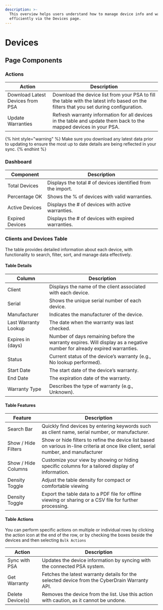```yaml
---
description: >-
  This overview helps users understand how to manage device info and warranties
  efficiently via the Devices page.
---
```


# Devices

## Page Components

### Actions

| Action                           | Description                                                                                                                           |
| -------------------------------- | ------------------------------------------------------------------------------------------------------------------------------------- |
| Download Latest Devices from PSA | Download the device list from your PSA to fill the table with the latest info based on the filters that you set during configuration. |
| Update Warranties                | Refresh warranty information for all devices in the table and update them back to the mapped devices in your PSA.                     |

{% hint style="warning" %}
Make sure you download any latest data prior to updating to ensure the most up to date details are being reflected in your sync.
{% endhint %}

### Dashboard

| Component       | Description                                                 |
| --------------- | ----------------------------------------------------------- |
| Total Devices   | Displays the total # of devices identified from the import. |
| Percentage OK   | Shows the % of devices with valid warranties.               |
| Active Devices  | Displays the # of devices with active warranties.           |
| Expired Devices | Displays the # of devices with expired warranties.          |

### Clients and Devices Table

The table provides detailed information about each device, with functionality to search, filter, sort, and manage data effectively.

#### Table Details

| Column               | Description                                                                                                             |
| -------------------- | ----------------------------------------------------------------------------------------------------------------------- |
| Client               | Displays the name of the client associated with each device.                                                            |
| Serial               | Shows the unique serial number of each device.                                                                          |
| Manufacturer         | Indicates the manufacturer of the device.                                                                               |
| Last Warranty Lookup | The date when the warranty was last checked.                                                                            |
| Expires in (days)    | Number of days remaining before the warranty expires. Will display as a negative number for already expired warranties. |
| Status               | Current status of the device’s warranty (e.g., No lookup performed).                                                    |
| Start Date           | The start date of the device’s warranty.                                                                                |
| End Date             | The expiration date of the warranty.                                                                                    |
| Warranty Type        | Describes the type of warranty (e.g., Unknown).                                                                         |

#### Table Features

| Feature             | Description                                                                                                                           |
| ------------------- | ------------------------------------------------------------------------------------------------------------------------------------- |
| Search Bar          | Quickly find devices by entering keywords such as client name, serial number, or manufacturer.                                        |
| Show / Hide Filters | Show or hide filters to refine the device list based on various in-line criteria at once like client, serial number, and manufacturer |
| Show / Hide Columns | Customize your view by showing or hiding specific columns for a tailored display of information.                                      |
| Density Toggle      | Adjust the table density for compact or comfortable viewing                                                                           |
| Density Toggle      | Export the table data to a PDF file for offline viewing or sharing or a CSV file for further processing.                              |

#### Table Actions

You can perform specific actions on multiple or individual rows by clicking the action icon at the end of the row, or by checking the boxes beside the devices and then selecting `Bulk Actions`

| Action           | Description                                                                                   |
| ---------------- | --------------------------------------------------------------------------------------------- |
| Sync with PSA    | Updates the device information by syncing with the connected PSA system.                      |
| Get Warranty     | Fetches the latest warranty details for the selected device from the CyberDrain Warranty API. |
| Delete Device(s) | Removes the device from the list. Use this action with caution, as it cannot be undone.       |
